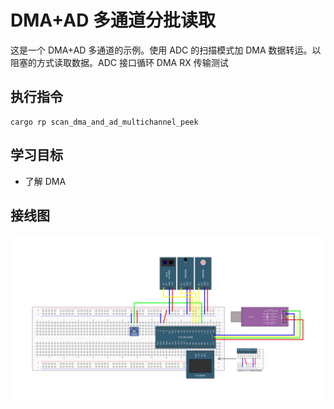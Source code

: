 # DMA+AD 多通道分批读取

这是一个 DMA+AD 多通道的示例。使用 ADC 的扫描模式加 DMA 数据转运。以阻塞的方式读取数据。ADC 接口循环 DMA RX 传输测试

## 执行指令

```shell
cargo rp scan_dma_and_ad_multichannel_peek
```

## 学习目标

- 了解 DMA

## 接线图

![](../../images/../../images/8-2%20DMA+AD多通道.jpg)
